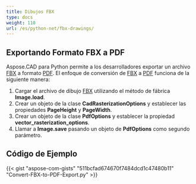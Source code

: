 ```yaml
---
title: Dibujos FBX
type: docs
weight: 110
url: /es/python-net/fbx-drawings/
---
```


## **Exportando Formato FBX a PDF**

Aspose.CAD para Python permite a los desarrolladores exportar un archivo [FBX](https://docs.fileformat.com/3d/fbx/) a formato [PDF](https://docs.fileformat.com/pdf/). El enfoque de conversión de [FBX](https://docs.fileformat.com/3d/fbx/) a [PDF](https://docs.fileformat.com/pdf/) funciona de la siguiente manera:

1. Cargar el archivo de dibujo [FBX](https://docs.fileformat.com/3d/fbx/) utilizando el método de fábrica **Image.load**.
1. Crear un objeto de la clase **CadRasterizationOptions** y establecer las propiedades **PageHeight** y **PageWidth**.
1. Crear un objeto de la clase **PdfOptions** y establecer la propiedad **vector_rasterization_options**.
1. Llamar a **Image.save** pasando un objeto de **PdfOptions** como segundo parámetro.

## Código de Ejemplo

{{< gist "aspose-com-gists" "511bcfad674670f7484dcd1c47480b11" "Convert-FBX-to-PDF-Export.py" >}}
